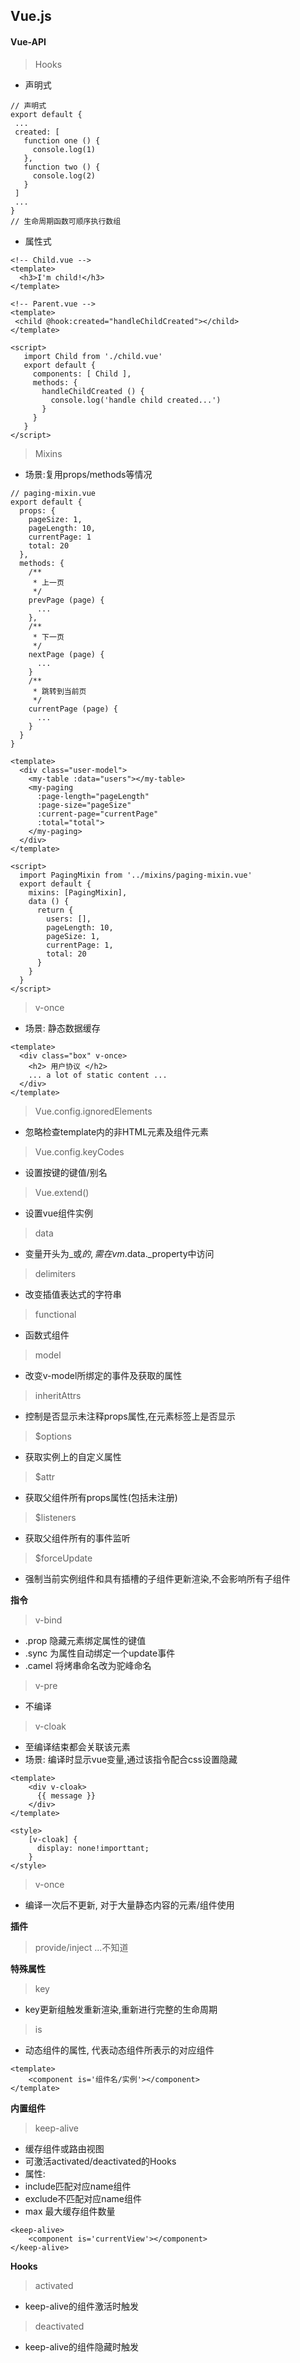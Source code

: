 ## Vue.js
#### Vue-API

> Hooks
* 声明式
```
// 声明式
export default {
 ...
 created: [
   function one () {
     console.log(1)
   },
   function two () {
     console.log(2)
   }
 ]
 ...
}
// 生命周期函数可顺序执行数组
```

* 属性式
```
<!-- Child.vue -->
<template>
  <h3>I'm child!</h3>
</template>

<!-- Parent.vue -->
<template>
 <child @hook:created="handleChildCreated"></child>
</template>

<script>
   import Child from './child.vue'
   export default {
     components: [ Child ],
     methods: {
       handleChildCreated () {
         console.log('handle child created...')
       }
     }
   }
</script>

```

> Mixins
* 场景:复用props/methods等情况
```
// paging-mixin.vue
export default {
  props: {
    pageSize: 1,
    pageLength: 10,
    currentPage: 1
    total: 20
  },
  methods: {
    /**
     * 上一页
     */
    prevPage (page) {
      ...
    },
    /**
     * 下一页
     */
    nextPage (page) {
      ...
    }
    /**
     * 跳转到当前页
     */
    currentPage (page) {
      ...
    }
  }
}
```
```
<template>
  <div class="user-model">
    <my-table :data="users"></my-table>
    <my-paging
      :page-length="pageLength"
      :page-size="pageSize"
      :current-page="currentPage"
      :total="total">
    </my-paging>
  </div>
</template>

<script>
  import PagingMixin from '../mixins/paging-mixin.vue'
  export default {
    mixins: [PagingMixin],
    data () {
      return {
        users: [],
        pageLength: 10,
        pageSize: 1,
        currentPage: 1,
        total: 20
      }
    }
  }
</script>
```

> v-once
* 场景: 静态数据缓存
```
<template>
  <div class="box" v-once>
    <h2> 用户协议 </h2>
    ... a lot of static content ...
  </div>
</template>
```

> Vue.config.ignoredElements
* 忽略检查template内的非HTML元素及组件元素

> Vue.config.keyCodes
* 设置按键的键值/别名

> Vue.extend()
* 设置vue组件实例

> data
* 变量开头为_或$的,需在vm.$data._property中访问

> delimiters
* 改变插值表达式的字符串

> functional
* 函数式组件

> model
* 改变v-model所绑定的事件及获取的属性

> inheritAttrs
* 控制是否显示未注释props属性,在元素标签上是否显示

> $options
* 获取实例上的自定义属性

> $attr
* 获取父组件所有props属性(包括未注册)

> $listeners
* 获取父组件所有的事件监听

> $forceUpdate
* 强制当前实例组件和具有插槽的子组件更新渲染,不会影响所有子组件

**指令**
> v-bind
* .prop 隐藏元素绑定属性的键值
* .sync 为属性自动绑定一个update事件
* .camel 将烤串命名改为驼峰命名

> v-pre
* 不编译

> v-cloak
* 至编译结束都会关联该元素
* 场景: 编译时显示vue变量,通过该指令配合css设置隐藏
```
<template>
    <div v-cloak>
      {{ message }}
    </div>
</template>

<style>
    [v-cloak] {
      display: none!importtant;
    }
</style>
```

> v-once
* 编译一次后不更新, 对于大量静态内容的元素/组件使用

**插件**
> provide/inject ...不知道

**特殊属性**
> key
* key更新组触发重新渲染,重新进行完整的生命周期

> is
* 动态组件的属性, 代表动态组件所表示的对应组件
```
<template>
    <component is='组件名/实例'></component>
</template>
```

**内置组件**
> keep-alive
* 缓存组件或路由视图
* 可激活activated/deactivated的Hooks
* 属性:
* include匹配对应name组件
* exclude不匹配对应name组件
* max 最大缓存组件数量
```
<keep-alive>
    <component is='currentView'></component>
</keep-alive>
```

**Hooks**
> activated
* keep-alive的组件激活时触发

> deactivated
* keep-alive的组件隐藏时触发
